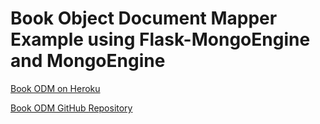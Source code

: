 # Book Object Document Mapper Example using Flask-MongoEngine and MongoEngine



[Book ODM on Heroku](https://book-odm-prod.herokuapp.com/)

[Book ODM GitHub Repository](https://github.com/NaoiseGaffney/BookODM)